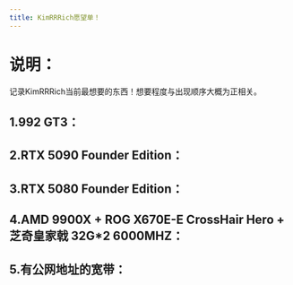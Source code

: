 ```yaml
---
title: KimRRRich愿望单！
---
```

# 说明：
记录KimRRRich当前最想要的东西！想要程度与出现顺序大概为正相关。
## 1.992 GT3：
## 2.RTX 5090 Founder Edition：
## 3.RTX 5080 Founder Edition： 
## 4.AMD 9900X + ROG X670E-E CrossHair Hero + 芝奇皇家戟 32G*2 6000MHZ： 
## 5.有公网地址的宽带：
